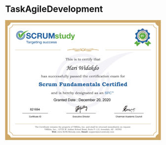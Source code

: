 # TaskAgileDevelopment

![alt text](https://github.com/HariAgus/TaskAgileDevelopment/blob/develop/821694_SFC_Hari%20Widakdo.jpg)
